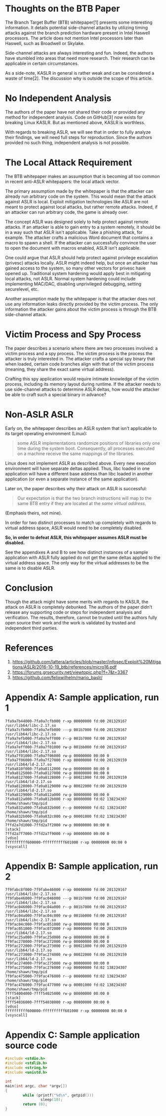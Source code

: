 Thoughts on the BTB Paper
=========================

The Branch Target Buffer (BTB) whitepaper[1] presents some interesting
information. It details potential side-channel attacks by utilizing
timing attacks against the branch prediction hardware present in Intel
Haswell processors. The article does not mention Intel processors
later than Haswell, such as Broadwell or Skylake.

Side-channel attacks are always interesting and fun. Indeed, the
authors have stumbled into areas that need more research. Their
research can be applicable in certain circumstances.

As a side-note, KASLR in general is rather weak and can be considered
a waste of time[2]. The discussion why is outside the scope of this
article.

No Independent Analysis
=======================

The authors of the paper have not shared their code or provided any
method for independent analysis. Code on GitHub[3] now exists for
breaking Linux KASLR. But as mentioned above, KASLR is worthless.

With regards to breaking ASLR, we will see that in order to fully
analyze their findings, we will need full steps for reproduction.
Since the authors provided no such thing, independent analysis is not
possible.

The Local Attack Requirement
============================

The BTB whitepaper makes an assumption that is becoming all too common
in recent anti-ASLR whitepapers: the local attack vector.

The primary assumption made by the whitepaper is that the attacker can
already run arbitrary code on the system. This would mean that the
attack against ASLR is local. Exploit mitigation technologies like
ASLR are not meant to protect against local attacks, but rather remote
attacks. Indeed, if an attacker can run arbitrary code, the game is
already over.

The concept ASLR was designed solely to help protect against remote
attacks. If an attacker is able to gain entry to a system remotely, it
should be in a way such that ASLR isn't applicable. Take a phishing
attack, for example. The attacker crafts a malicious Word document
that contains a macro to spawn a shell. If the attacker can
successfully convince the user to open the document with macros
enabled, ASLR isn't applicable.

One could argue that ASLR should help protect against privilege
escalation (privesc) attacks locally. ASLR might indeed help, but
once an attacker has gained access to the system, so many other
vectors for privesc have opened up. Traditional system hardening would
apply best in mitigating local attacks, not ASLR. Normal system
hardening could include implementing MAC/DAC, disabling unprivileged
debugging, setting securelevel, etc.

Another assumption made by the whitepaper is that the attacker does
not use any information leaks directly provided by the victim process.
The only information the attacker gains about the victim process is
through the BTB side-channel attack.

Victim Process and Spy Process
==============================

The paper describes a scenario where there are two processes involved:
a victim process and a spy process. The victim process is the process
the attacker is truly interested in. The attacker crafts a special spy
binary that when loaded, certain code branches align with that of the
victim process (meaning, they share the exact same virtual address).

Crafting this spy application would require intimate knowledge of the
victim process, including its memory layout during runtime. If the
attacker needs to use side-channel attacks to determine ASLR deltas,
how would the attacker be able to craft such a special binary in
advance?

Non-ASLR ASLR
=============

Early on, the whitepaper describes an ASLR system that isn't applicable
to its target operating environment (Linux):

> some ASLR implementations randomize positions of libraries only one
> time during the system boot. Consequently, all processes executed on
> a machine receive the same mappings of the libraries.

Linux does not implement ASLR as described above. Every new execution
environment will have separate deltas applied. Thus, libc loaded in
one application will have a different base address than libc loaded in
another application (or even a separate instance of the same
application).

Later on, the paper describes why their attack on ASLR is successful:

> Our expectation is that the two branch instructions will map to the
> same BTB entry if they are located at the _same virtual address_.

(Emphasis theirs, not mine).

In order for two distinct processes to match up completely with
regards to virtual address space, ASLR would need to be completely
disabled.

**So, in order to defeat ASLR, this whitepaper assumes ASLR must be
disabled.**

See the appendixes A and B to see how distinct instances of a sample
application with ASLR fully applied do not get the same deltas applied
to the virtual address space. The only way for the virtual addresses
to be the same is to disable ASLR.

Conclusion
==========

Though the attack might have some merits with regards to KASLR, the
attack on ASLR is completely debunked. The authors of the paper didn't
release any supporting code or steps for independent analysis and
verification. The results, therefore, cannot be trusted until the
authors fully open source their work and the work is validated by
trusted and independent third parties.

References
==========

1. https://github.com/lattera/articles/blob/master/infosec/Exploit%20Mitigations/ASLR/2016-10-19_btb/references/micro16.pdf
1. https://forums.grsecurity.net/viewtopic.php?f=7&t=3367
1. https://github.com/felixwilhelm/mario_baslr/

Appendix A: Sample application, run 1
====================================================
```
7fa9a7b44000-7fa9a7cfb000 r-xp 00000000 fd:00 201329167                  /usr/lib64/libc-2.17.so
7fa9a7cfb000-7fa9a7efb000 ---p 001b7000 fd:00 201329167                  /usr/lib64/libc-2.17.so
7fa9a7efb000-7fa9a7eff000 r--p 001b7000 fd:00 201329167                  /usr/lib64/libc-2.17.so
7fa9a7eff000-7fa9a7f01000 rw-p 001bb000 fd:00 201329167                  /usr/lib64/libc-2.17.so
7fa9a7f01000-7fa9a7f06000 rw-p 00000000 00:00 0
7fa9a7f06000-7fa9a7f27000 r-xp 00000000 fd:00 201329159                  /usr/lib64/ld-2.17.so
7fa9a810f000-7fa9a8112000 rw-p 00000000 00:00 0
7fa9a8125000-7fa9a8127000 rw-p 00000000 00:00 0
7fa9a8127000-7fa9a8128000 r--p 00021000 fd:00 201329159                  /usr/lib64/ld-2.17.so
7fa9a8128000-7fa9a8129000 rw-p 00022000 fd:00 201329159                  /usr/lib64/ld-2.17.so
7fa9a8129000-7fa9a812a000 rw-p 00000000 00:00 0
7fa9a812a000-7fa9a812b000 r-xp 00000000 fd:02 138234307                  /home/shawn/tmp/pid
7fa9a832a000-7fa9a832b000 r--p 00000000 fd:02 138234307                  /home/shawn/tmp/pid
7fa9a832b000-7fa9a832c000 rw-p 00001000 fd:02 138234307                  /home/shawn/tmp/pid
7ffd2a7d1000-7ffd2a7f2000 rw-p 00000000 00:00 0                          [stack]
7ffd2a7f7000-7ffd2a7f9000 r-xp 00000000 00:00 0                          [vdso]
ffffffffff600000-ffffffffff601000 r-xp 00000000 00:00 0                  [vsyscall]
```

Appendix B: Sample application, run 2
====================================================
```
7f9fabc8f000-7f9fabe46000 r-xp 00000000 fd:00 201329167                  /usr/lib64/libc-2.17.so
7f9fabe46000-7f9fac046000 ---p 001b7000 fd:00 201329167                  /usr/lib64/libc-2.17.so
7f9fac046000-7f9fac04a000 r--p 001b7000 fd:00 201329167                  /usr/lib64/libc-2.17.so
7f9fac04a000-7f9fac04c000 rw-p 001bb000 fd:00 201329167                  /usr/lib64/libc-2.17.so
7f9fac04c000-7f9fac051000 rw-p 00000000 00:00 0
7f9fac051000-7f9fac072000 r-xp 00000000 fd:00 201329159                  /usr/lib64/ld-2.17.so
7f9fac25a000-7f9fac25d000 rw-p 00000000 00:00 0
7f9fac270000-7f9fac272000 rw-p 00000000 00:00 0
7f9fac272000-7f9fac273000 r--p 00021000 fd:00 201329159                  /usr/lib64/ld-2.17.so
7f9fac273000-7f9fac274000 rw-p 00022000 fd:00 201329159                  /usr/lib64/ld-2.17.so
7f9fac274000-7f9fac275000 rw-p 00000000 00:00 0
7f9fac275000-7f9fac276000 r-xp 00000000 fd:02 138234307                  /home/shawn/tmp/pid
7f9fac475000-7f9fac476000 r--p 00000000 fd:02 138234307                  /home/shawn/tmp/pid
7f9fac476000-7f9fac477000 rw-p 00001000 fd:02 138234307                  /home/shawn/tmp/pid
7fff54004000-7fff54025000 rw-p 00000000 00:00 0                          [stack]
7fff54036000-7fff54038000 r-xp 00000000 00:00 0                          [vdso]
ffffffffff600000-ffffffffff601000 r-xp 00000000 00:00 0                  [vsyscall]
```

Appendix C: Sample application source code
==========================================
```C
#include <stdio.h>
#include <stdlib.h>
#include <string.h>
#include <unistd.h>

int
main(int argc, char *argv[])
{
        while (printf("%d\n", getpid()))
                sleep(10);
        return (0);
}
```
